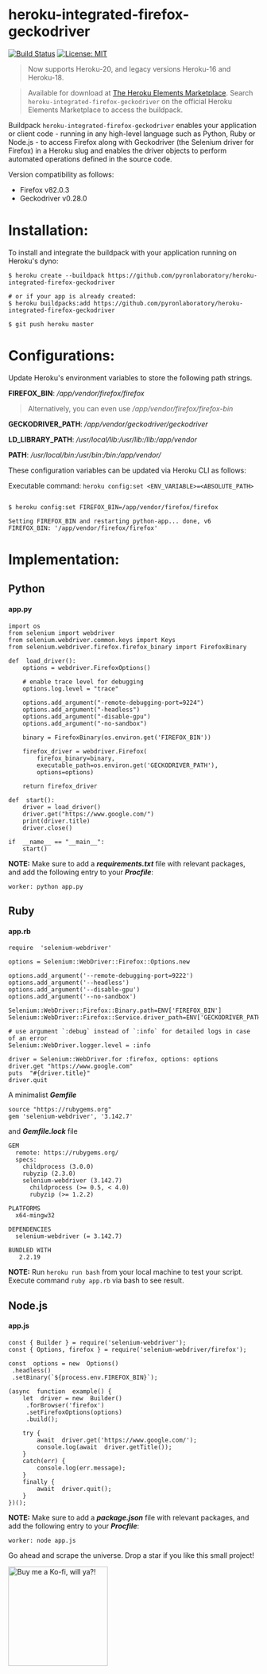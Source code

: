 
# heroku-integrated-firefox-geckodriver

[![Build Status](https://travis-ci.org/pyronlaboratory/heroku-integrated-firefox-geckodriver.svg?branch=master)](https://travis-ci.org/pyronlaboratory/heroku-integrated-firefox-geckodriver)
[![License: MIT](https://img.shields.io/badge/License-MIT-yellow.svg)](https://opensource.org/licenses/MIT)

> Now supports Heroku-20, and legacy versions Heroku-16 and Heroku-18.

> Available for download at [The Heroku Elements Marketplace](https://elements.heroku.com/). Search `heroku-integrated-firefox-geckodriver` on the official Heroku Elements Marketplace to access the buildpack.


Buildpack `heroku-integrated-firefox-geckodriver` enables your application or client code - running in any high-level language such as Python, Ruby or Node.js - to access Firefox along with Geckodriver (the Selenium driver for Firefox) in a Heroku slug and enables the driver objects to perform automated operations defined in the source code.

Version compatibility as follows:

- Firefox v82.0.3
- Geckodriver v0.28.0


# Installation:


To install and integrate the buildpack with your application running on Heroku's dyno:

```shell
$ heroku create --buildpack https://github.com/pyronlaboratory/heroku-integrated-firefox-geckodriver

# or if your app is already created:
$ heroku buildpacks:add https://github.com/pyronlaboratory/heroku-integrated-firefox-geckodriver

$ git push heroku master
```

# Configurations:

Update Heroku's environment variables to store the following path strings. 
                                
  
**FIREFOX_BIN**: */app/vendor/firefox/firefox*

> Alternatively, you can even use */app/vendor/firefox/firefox-bin*

**GECKODRIVER_PATH**: */app/vendor/geckodriver/geckodriver*

**LD_LIBRARY_PATH**: */usr/local/lib:/usr/lib:/lib:/app/vendor*

**PATH**: */usr/local/bin:/usr/bin:/bin:/app/vendor/*

                

These configuration variables can be updated via Heroku CLI as follows:

Executable command: `heroku config:set <ENV_VARIABLE>=<ABSOLUTE_PATH>`

```shell

$ heroku config:set FIREFOX_BIN=/app/vendor/firefox/firefox

Setting FIREFOX_BIN and restarting python-app... done, v6
FIREFOX_BIN: '/app/vendor/firefox/firefox'

```
# Implementation:

## Python

#### app.py
```
import os
from selenium import webdriver
from selenium.webdriver.common.keys import Keys
from selenium.webdriver.firefox.firefox_binary import FirefoxBinary

def  load_driver():
	options = webdriver.FirefoxOptions()
	
	# enable trace level for debugging 
	options.log.level = "trace"

	options.add_argument("-remote-debugging-port=9224")
	options.add_argument("-headless")
	options.add_argument("-disable-gpu")
	options.add_argument("-no-sandbox")

	binary = FirefoxBinary(os.environ.get('FIREFOX_BIN'))

	firefox_driver = webdriver.Firefox(
		firefox_binary=binary,
		executable_path=os.environ.get('GECKODRIVER_PATH'),
		options=options)

	return firefox_driver

def  start():
	driver = load_driver()
	driver.get("https://www.google.com/")
	print(driver.title)
	driver.close()

if  __name__ == "__main__":
	start()
```
**NOTE:** Make sure to add a ***requirements.txt*** file with relevant packages, and add the following entry to your ***Procfile***:
 
`worker: python app.py`


## Ruby

#### app.rb
```
require  'selenium-webdriver'

options = Selenium::WebDriver::Firefox::Options.new

options.add_argument('--remote-debugging-port=9222')
options.add_argument('--headless')
options.add_argument('--disable-gpu')
options.add_argument('--no-sandbox')

Selenium::WebDriver::Firefox::Binary.path=ENV['FIREFOX_BIN']
Selenium::WebDriver::Firefox::Service.driver_path=ENV['GECKODRIVER_PATH']
  
# use argument `:debug` instead of `:info` for detailed logs in case of an error
Selenium::WebDriver.logger.level = :info 

driver = Selenium::WebDriver.for :firefox, options: options
driver.get "https://www.google.com"
puts  "#{driver.title}"
driver.quit
```
A minimalist ***Gemfile*** 
```
source "https://rubygems.org"
gem 'selenium-webdriver', '3.142.7'
```
and ***Gemfile.lock*** file
```
GEM
  remote: https://rubygems.org/
  specs:
    childprocess (3.0.0)
    rubyzip (2.3.0)
    selenium-webdriver (3.142.7)
      childprocess (>= 0.5, < 4.0)
      rubyzip (>= 1.2.2)

PLATFORMS
  x64-mingw32

DEPENDENCIES
  selenium-webdriver (= 3.142.7)

BUNDLED WITH
   2.2.19

```
**NOTE:** Run `heroku run bash` from your local machine to test your script. Execute command  `ruby app.rb` via bash to see result.

## Node.js

#### app.js
```
const { Builder } = require('selenium-webdriver');
const { Options, firefox } = require('selenium-webdriver/firefox');

const  options = new  Options()
 .headless()
 .setBinary(`${process.env.FIREFOX_BIN}`);

(async  function  example() {
	let  driver = new  Builder()
	 .forBrowser('firefox')
	 .setFirefoxOptions(options)
	 .build();

	try {
		await  driver.get('https://www.google.com/');
		console.log(await  driver.getTitle());
	}
	catch(err) {
		console.log(err.message);
	}
	finally {
		await  driver.quit();
	}
})();
```
**NOTE:** Make sure to add a ***package.json*** file with relevant packages, and add the following entry to your ***Procfile***:
 
`worker: node app.js`


Go ahead and scrape the universe. Drop a star if you like this small project!

<a href="https://ko-fi.com/F1F1VEXA" target="_blank"><img src="ko-fi.png" alt="Buy me a Ko-fi, will ya?!" width="200"/></a>
